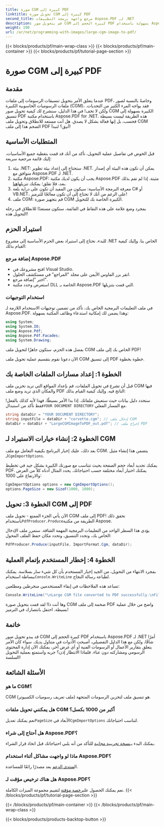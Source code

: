 ```yaml
---
title: صورة CGM كبيرة إلى PDF
linktitle: تحويل صورة CGM كبيرة إلى PDF
second_title: مرجع واجهة برمجة التطبيقات Aspose.PDF لـ .NET
description: قم بتحويل صور CGM كبيرة الحجم إلى PDF بسهولة باستخدام Aspose.PDF لـ .NET. اتبع هذا الدليل البسيط للحصول على عملية تحويل سريعة وفعالة.
weight: 190
url: /ar/net/programming-with-images/large-cgm-image-to-pdf/
---
```


{{< blocks/products/pf/main-wrap-class >}}
{{< blocks/products/pf/main-container >}}
{{< blocks/products/pf/tutorial-page-section >}}

# صورة CGM كبيرة إلى PDF

## مقدمة

عندما يتعلق الأمر بتحويل تنسيقات الرسومات إلى ملفات PDF، وخاصةً بالنسبة لصور ملفات الرسوميات الحاسوبية الكبيرة (CGM)، فقد يواجه المرء الكثير من التحديات. ولكن لا تخف! في هذا الدليل، سنشرح لك كيفية تحويل صور CGM الكبيرة بسهولة إلى تنسيق PDF باستخدام مكتبة Aspose.PDF for .NET. هذه الطريقة ليست بسيطة فحسب، بل إنها فعالة بشكل لا يصدق. هل أنت مستعد للانطلاق وتحويل ملف CGM الضخم هذا إلى ملف PDF أنيق؟ لنبدأ!

## المتطلبات الأساسية

قبل الخوض في تفاصيل عملية التحويل، تأكد من أنك قد قمت بتغطية جميع الأساسيات. إليك قائمة مرجعية سريعة:

1. بيئة .NET: ستحتاج إلى إعداد بيئة تطوير .NET. يمكن أن تكون هذه البيئة أي إصدار متوافق مع Aspose.PDF لـ .NET.
2. مكتبة Aspose.PDF: يجب أن يكون لديك مكتبة Aspose.PDF مثبتة. إذا لم تقم بذلك بعد، فلا تقلق؛ يمكنك تنزيلها[هنا](https://releases.aspose.com/pdf/net/).
3. معرفة البرمجة الأساسية: سيكون من المفيد أن تكون على دراية بلغة C# أو VB.NET، على الرغم من أنك لا تحتاج إلى أن تكون معالجًا للترميز!
4. ملف CGM: قم بتجهيز صورة CGM الكبيرة الخاصة بك للتحويل.

بمجرد وضع علامة على هذه النقاط في القائمة، ستكون مستعدًا للانطلاق في رحلة التحويل هذه!

## استيراد الحزم

للبدء، نحتاج إلى استيراد بعض الحزم الأساسية إلى مشروع .NET الخاص بنا. وإليك كيفية القيام بذلك:

### إضافة مرجع Aspose.PDF

- افتح مشروعك في Visual Studio.
- انقر بزر الماوس الأيمن على مجلد "المراجع" في مستكشف الحلول.
- اختر "إضافة مرجع".
- استعرض وحدد مكتبة DLL الخاصة بـ Aspose.PDF التي قمت بتنزيلها.

### استخدام التوجيهات

في ملف التعليمات البرمجية الخاص بك، تأكد من تضمين توجيهات الاستخدام اللازمة لـ Aspose.PDF. وهذا يضمن لك إمكانية استدعاء وظائف المكتبة بسهولة:

```csharp
using System;
using System.IO;
using Aspose.Pdf;
using Aspose.Pdf.Facades;
using System.Drawing;
```

بفضل هذه الحزم، ستكون جاهزًا لتحويل ملف CGM الخاص بك إلى ملف PDF!

الآن دعونا نقوم بتقسيم عملية تحويل ملف CGM إلى تنسيق PDF خطوة بخطوة.

## الخطوة 1: إعداد مسارات الملفات الخاصة بك

قبل أن تشرع في تحويل الملفات، قم بإعداد المواقع التي تريد تخزين ملف CGM فيها والمكان الذي تريد وضع ملف PDF الناتج فيه. وإليك كيفية القيام بذلك:

 ستحدد دليل بيانات حيث ستعيش ملفاتك. إذا بدا الأمر بسيطًا، فهذا لأنه كذلك بالفعل! فقط تأكد من استبدال`YOUR DOCUMENT DIRECTORY` مع المسار الفعلي.

```csharp
string dataDir = "YOUR DOCUMENT DIRECTORY";
string inputFile = dataDir + "corvette.cgm"; // إدخال ملف CGM
dataDir = dataDir + "LargeCGMImageToPDF_out.pdf"; // إخراج ملف PDF
```

## الخطوة 2: إنشاء خيارات الاستيراد لـ CGM

 بعد ذلك، عليك إخبار البرنامج بكيفية التعامل مع ملف CGM. يتضمن هذا إنشاء مثيل لـ`CgmImportOptions`.

يمكنك تحديد أبعاد حجم الصفحة بحيث تتناسب مع صورتك الكبيرة بشكل جيد في تخطيط PDF. يمكنك اختيار أبعاد مختلفة حسب احتياجاتك. يحدد المثال أدناه كلاً من العرض والارتفاع على 1000:

```csharp
CgmImportOptions options = new CgmImportOptions();
options.PageSize = new SizeF(1000, 1000);
```

## الخطوة 3: تحويل CGM إلى PDF

 الآن يأتي الجزء الممتع - تحويل ملف CGM إلى ملف PDF! نحقق ذلك باستخدام`PdfProducer.Produce`الطريقة من مكتبة Aspose.

يؤدي هذا السطر الواحد من التعليمات البرمجية المهمة الشاقة. ستمرر ملف الإدخال الخاص بك، وتحدد التنسيق، وتحدد مكان حفظ الملف المحول:

```csharp
PdfProducer.Produce(inputFile, ImportFormat.Cgm, dataDir);
```

## الخطوة 4: إخطار المستخدم بإتمام العملية

 بمجرد الانتهاء من التحويل، من الجيد إخبار المستخدم بأن كل شيء سار بسلاسة. يمكنك ببساطة استخدام`Console.WriteLine` لطباعة رسالة النجاح.

تساعد هذه الملاحظات في إبقاء المستخدمين منخرطين ومطلعين:

```csharp
Console.WriteLine("\nLarge CGM file converted to PDF successfully.\nFile saved at " + dataDir);
```

وها أنت ذا! لقد قمت بتحويل صورة CGM ضخمة إلى ملف PDF واضح من خلال عملية بسيطة. احتفل بانتصارك في الترميز!

## خاتمة

قد يبدو تحويل صور CGM كبيرة الحجم إلى PDF باستخدام Aspose.PDF لـ .NET أمرًا شاقًا، ولكن مع هذا الدليل التفصيلي، أصبحت الأدوات في متناول يديك. سواء كان الأمر يتعلق بتقارير الأعمال أو الرسومات الفنية أو أي غرض آخر، يمكنك الآن إدارة المحتوى الرسومي ومشاركته دون عناء. فلماذا الانتظار إذن؟ جربه واستمتع بعملية التحويل السلسة!

## الأسئلة الشائعة

### ما هو CGM؟
CGM (ملف تعريف رسوميات الكمبيوتر) هو تنسيق ملف لتخزين الرسومات المتجهة.

### هل يمكنني تحويل ملفات CGM أكبر من 1000 بكسل؟
 نعم يمكنك تعديل`PageSize` الأبعاد في`CgmImportOptions` لتناسب احتياجاتك.

### هل أحتاج إلى شراء Aspose.PDF؟
 يمكنك البدء بـ[نسخة تجريبية مجانية](https://releases.aspose.com/) للتأكد من أنه يلبي احتياجاتك قبل اتخاذ قرار الشراء.

### ماذا لو واجهت مشاكل أثناء استخدام Aspose.PDF؟
 ال[منتدى الدعم](https://forum.aspose.com/c/pdf/10) يعد مصدرًا رائعًا للمساعدة.

### هل هناك ترخيص مؤقت لـ Aspose.PDF؟
 نعم يمكنك الحصول على[رخصة مؤقتة](https://purchase.aspose.com/temporary-license/) لتقييم مجموعة الميزات الكاملة.
{{< /blocks/products/pf/tutorial-page-section >}}

{{< /blocks/products/pf/main-container >}}
{{< /blocks/products/pf/main-wrap-class >}}

{{< blocks/products/products-backtop-button >}}
